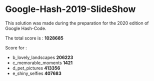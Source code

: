 # Google-Hash-2019-SlideShow


This solution was made during the preparation for the 2020 edition of Google Hash-Code.

The total score is : **1028685**

Score for :
* b_lovely_landscapes **206223**
* c_memorable_moments **1421**
* d_pet_pictures **413356**
* e_shiny_selfies **407683**
